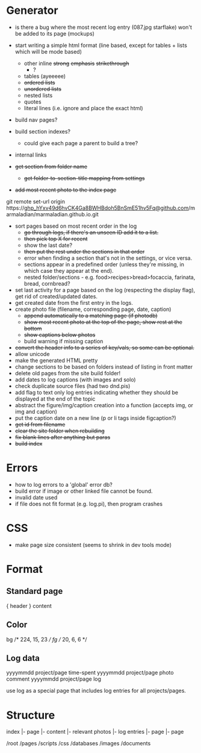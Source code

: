 # Generator
- is there a bug where the most recent log entry (087.jpg starflake) won't be added to its page (mockups)
- start writing a simple html format (line based, except for tables + lists which will be mode based)
    - other inline
        ~~strong~~
        ~~emphasis~~
        ~~strikethrough~~
        - ?
    - tables (ayeeeee)
    - ~~ordered lists~~
    - ~~unordered lists~~
    - nested lists
    - quotes
    - literal lines (i.e. ignore and place the exact html)

- build nav pages?
- build section indexes?
    - could give each page a parent to build a tree?
- internal links
- ~~get section from folder name~~
    - ~~get folder-to-section-title mapping from settings~~
- ~~add most recent photo to the index page~~

git remote set-url origin https://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@github.com/marmaladian/marmaladian.github.io.git

- sort pages based on most recent order in the log
    - ~~go through logs, if there's an unseen ID add it to a list.~~
    - ~~then pick top X for recent~~
    - show the last date?
    - ~~then put the rest under the sections in that order~~
    - error when finding a section that's not in the settings, or vice versa.
    - sections appear in a predefined order (unless they're missing, in which case they appear at the end).
    - nested folder/sections - e.g. food>recipes>bread>focaccia, farinata, bread, cornbread?
- set last activity for a page based on the log (respecting the display flag), get rid of created/updated dates.
- get created date from the first entry in the logs.
- create photo file (filename, corresponding page, date, caption)
    - ~~append automatically to a matching page (if photodb)~~
    - ~~show most recent photo at the top of the page, show rest at the bottom~~
    - ~~show captions below photos~~
    - build warning if missing caption
- ~~convert the header info to a series of key/vals, so some can be optional.~~
- allow unicode
- make the generated HTML pretty
- change sections to be based on folders instead of listing in front matter
- delete old pages from the site build folder!
- add dates to log captions (with images and solo)
- check duplicate source files (had two dnd.pis)
- add flag to text only log entries indicating whether they should be displayed at the end of the topic
- abstract the figure/img/caption creation into a function (accepts img, or img and caption)
- put the caption date on a new line (p or li tags inside figcaption?)
- ~~get id from filename~~
- ~~clear the site folder when rebuilding~~
- ~~fix blank lines after anything but paras~~
- ~~build index~~

# Errors
- how to log errors to a 'global' error db?
- build error if image or other linked file cannot be found.
- invalid date used
- if file does not fit format (e.g. log.pi), then program crashes

# CSS
- make page size consistent (seems to shrink in dev tools mode)

# Format
## Standard page
{ header }
content

## Color
bg /* 224, 15, 23 */
fg /* 20, 6, 6 */


## Log data
yyyymmdd project/page time-spent
yyyymmdd project/page photo comment
yyyymmdd project/page log

use log as a special page that includes log entries for all projects/pages.

# Structure
index
 |- page
     |- content
     |- relevant photos
     |- log entries
 |- page
 |- page

 /root
   /pages
   /scripts
   /css
   /databases
   /images
   /documents